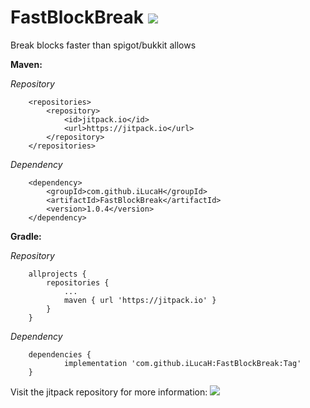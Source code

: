 # FastBlockBreak [![](https://jitpack.io/v/iLucaH/FastBlockBreak.svg)](https://jitpack.io/#iLucaH/FastBlockBreak)
Break blocks faster than spigot/bukkit allows

**Maven:**

*Repository*
```
	<repositories>
		<repository>
		    <id>jitpack.io</id>
		    <url>https://jitpack.io</url>
		</repository>
	</repositories>
```
*Dependency*
```
	<dependency>
	    <groupId>com.github.iLucaH</groupId>
	    <artifactId>FastBlockBreak</artifactId>
	    <version>1.0.4</version>
	</dependency>
  ```

**Gradle:**

*Repository*
```
	allprojects {
		repositories {
			...
			maven { url 'https://jitpack.io' }
		}
	}
```
*Dependency*
```
	dependencies {
	        implementation 'com.github.iLucaH:FastBlockBreak:Tag'
	}
```

Visit the jitpack repository for more information: [![](https://jitpack.io/v/iLucaH/FastBlockBreak.svg)](https://jitpack.io/#iLucaH/FastBlockBreak)
